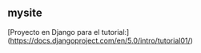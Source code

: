 ## mysite
[Proyecto en Django para el tutorial:] (https://docs.djangoproject.com/en/5.0/intro/tutorial01/)
